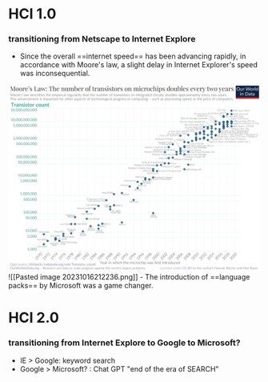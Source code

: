 # HCI 1.0
### transitioning from Netscape to Internet Explore
- Since the overall ==internet speed== has been advancing rapidly, in accordance with Moore's law, a slight delay in Internet Explorer's speed was inconsequential. 
<img src="/assets/Pasted image 20231016212236.png"/>
![[Pasted image 20231016212236.png]]
- The introduction of ==language packs== by Microsoft was a game changer. 

# HCI 2.0
### transitioning from Internet Explore to Google to Microsoft?
-  IE > Google: keyword search 
-  Google > Microsoft? : Chat GPT "end of the era of SEARCH"

